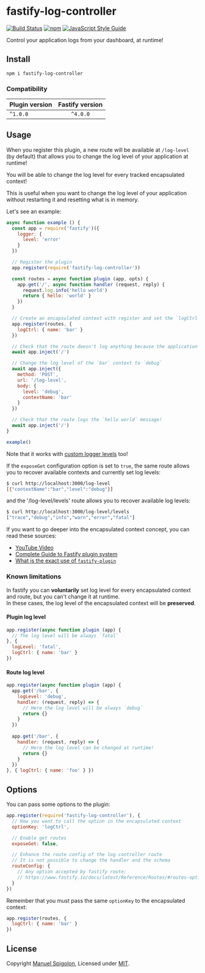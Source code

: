 # fastify-log-controller

[![Build Status](https://github.com/Eomm/fastify-log-controller/workflows/ci/badge.svg)](https://github.com/Eomm/fastify-log-controller/actions)
[![npm](https://img.shields.io/npm/v/fastify-log-controller)](https://www.npmjs.com/package/fastify-log-controller)
[![JavaScript Style Guide](https://img.shields.io/badge/code_style-standard-brightgreen.svg)](https://standardjs.com)

Control your application logs from your dashboard, at runtime!


## Install

```
npm i fastify-log-controller
```

### Compatibility

| Plugin version | Fastify version |
| ------------- |:---------------:|
| `^1.0.0` | `^4.0.0` |


## Usage

When you register this plugin, a new route will be available at `/log-level` (by default)
that allows you to change the log level of your application at runtime!

You will be able to change the log level for every tracked encapsulated context!

This is useful when you want to change the log level of your application without restarting it and
resetting what is in memory.

Let's see an example:

```js
async function example () {
  const app = require('fastify')({
    logger: {
      level: 'error'
    }
  })

  // Register the plugin
  app.register(require('fastify-log-controller'))

  const routes = async function plugin (app, opts) {
    app.get('/', async function handler (request, reply) {
      request.log.info('hello world')
      return { hello: 'world' }
    })
  }

  // Create an encapsulated context with register and set the `logCtrl` option
  app.register(routes, {
    logCtrl: { name: 'bar' }
  })

  // Check that the route doesn't log anything because the application log level is `error`
  await app.inject('/')

  // Change the log level of the `bar` context to `debug`
  await app.inject({
    method: 'POST',
    url: '/log-level',
    body: {
      level: 'debug',
      contextName: 'bar'
    }
  })

  // Check that the route logs the `hello world` message!
  await app.inject('/')
}

example()
```

Note that it works with [custom logger levels](https://github.com/pinojs/pino/blob/master/docs/api.md#customlevels-object) too!

If the `exposeGet` configuration option is set to `true`, the same route allows you to recover available contexts and currently set log levels:

```sh
$ curl http://localhost:3000/log-level
[{"contextName":"bar","level":"debug"}]
```

and the '/log-level/levels' route allows you to recover available log levels:

```sh
$ curl http://localhost:3000/log-level/levels
["trace","debug","info","warn","error","fatal"]
```

If you want to go deeper into the encapsulated context concept, you can read these sources:

- [YouTube Video](https://www.youtube.com/watch?v=BnnL7fAKqNU)
- [Complete Guide to Fastify plugin system](https://backend.cafe/the-complete-guide-to-the-fastify-plugin-system)
- [What is the exact use of `fastify-plugin`](https://stackoverflow.com/questions/61020394/what-is-the-exact-use-of-fastify-plugin/61054534#61054534)


### Known limitations

In fastify you can **voluntarily** set log level for every encapsulated context and route, but you can't change it at runtime.  
In these cases, the log level of the encapsulated context will be **preserved**.

#### Plugin log level

```js
app.register(async function plugin (app) {
  // The log level will be always `fatal`
}, {
  logLevel: 'fatal',
  logCtrl: { name: 'bar' }
})
```

#### Route log level

```js
app.register(async function plugin (app) {
  app.get('/bar', {
    logLevel: 'debug',
    handler: (request, reply) => {
      // Here the log level will be always `debug`
      return {}
    }
  })
  
  app.get('/bar', {
    handler: (request, reply) => {
      // Here the log level can be changed at runtime!
      return {}
    }
  })
}, { logCtrl: { name: 'foo' } })
```


## Options

You can pass some options to the plugin:

```js
app.register(require('fastify-log-controller'), {
  // How you want to call the option in the encapsulated context
  optionKey: 'logCtrl',

  // Enable get routes
  exposeGet: false,

  // Enhance the route config of the log controller route
  // It is not possible to change the handler and the schema
  routeConfig: {
    // Any option accepted by fastify route:
    // https://www.fastify.io/docs/latest/Reference/Routes/#routes-options
  }
})
```

Remember that you must pass the same `optionKey` to the encapsulated context:

```js
app.register(routes, {
  logCtrl: { name: 'bar' }
})
```


## License

Copyright [Manuel Spigolon](https://github.com/Eomm), Licensed under [MIT](./LICENSE).